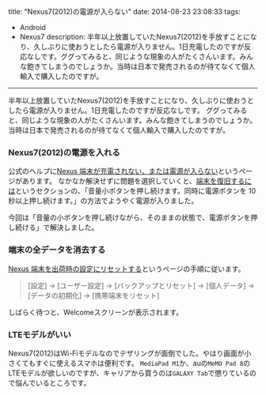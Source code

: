 title: "Nexus7(2012)の電源が入らない"
date: 2014-08-23 23:08:33
tags:
 - Android
 - Nexus7
description: 半年以上放置していたNexus7(2012)を手放すことになり、久しぶりに使おうとしたら電源が入りません。1日充電したのですが反応なしです。ググってみると、同じような現象の人がたくさんいます。みんな飽きてしまうのでしょうか。当時は日本で発売されるのが待てなくて個人輸入で購入したのですが。
---

半年以上放置していたNexus7(2012)を手放すことになり、久しぶりに使おうとしたら電源が入りません。1日充電したのですが反応なしです。
ググってみると、同じような現象の人がたくさんいます。みんな飽きてしまうのでしょうか。当時は日本で発売されるのが待てなくて個人輸入で購入したのですが。

### Nexus7(2012)の電源を入れる

公式のヘルプに[Nexus 端末が充電されない、または電源が入らない](https://support.google.com/nexus/troubleshooter/3337561)というページがあります。
なかなか解決せずに問題を選択していくと、[端末を復旧するには](https://support.google.com/nexus/troubleshooter/3337561#ts=3337942,3339328,3397506)というセクションの、「音量小ボタンを押し続けます。同時に電源ボタンを 10 秒以上押し続けます。」の方法でようやく電源が入りました。

今回は「音量の小ボタンを押し続けながら、そのままの状態で、電源ボタンを押し続ける」で解決しました。


### 端末の全データを消去する

[Nexus 端末を出荷時の設定にリセットする](https://support.google.com/nexus/answer/4596836)というページの手順に従います。

> [設定] -> [ユーザー設定] -> [バックアップとリセット] -> [個人データ] -> [データの初期化] -> [携帯端末をリセット]

しばらく待つと、Welcomeスクリーンが表示されます。

### LTEモデルがいい

Nexus7(2012)はWi-Fiモデルなのでテザリングが面倒でした。やはり画面が小さくてもすぐに使えるスマホは便利です。
`MediaPad M1`か、auの`MeMO Pad 8`のLTEモデルが欲しいのですが、キャリアから買うのは`GALAXY Tab`で懲りているので悩んでいるところです。
